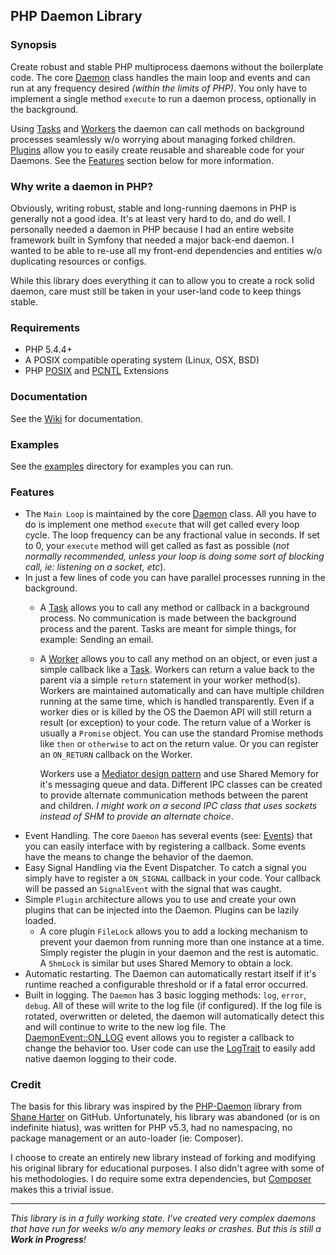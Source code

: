 ## PHP Daemon Library

### Synopsis
Create robust and stable PHP multiprocess daemons without the boilerplate code. The core [Daemon](../../wiki/Daemon) 
class handles the main loop and events and can run at any frequency desired _(within the limits of PHP)_. You only have
to implement a single method `execute` to run a daemon process, optionally in the background.

Using [Tasks](../../wiki/Tasks) and [Workers](../../wiki/Workers) the daemon can call methods on background processes 
seamlessly w/o worrying about managing forked children. [Plugins](../../wiki/Plugins) allow you to easily create 
reusable and shareable code for your Daemons. See the [Features](#features) section below for more information.

### Why write a daemon in PHP?
Obviously, writing robust, stable and long-running daemons in PHP is generally not a good idea. It's at least very
hard to do, and do well. I personally needed a daemon in PHP because I had an entire website framework built in Symfony
that needed a major back-end daemon. I wanted to be able to re-use all my front-end dependencies and entities w/o 
duplicating resources or configs.

While this library does everything it can to allow you to create a rock solid daemon, care must still be taken in your 
user-land code to keep things stable. 

### Requirements
- PHP 5.4.4+
- A POSIX compatible operating system (Linux, OSX, BSD)
- PHP [POSIX](http://php.net/posix) and [PCNTL](http://php.net/pcntl) Extensions

### Documentation
See the [Wiki](../../wiki) for documentation.

### Examples
See the [examples](examples) directory for examples you can run. 

### Features
- The `Main Loop` is maintained by the core [Daemon](../../wiki/Daemon) class. All you have to do is implement one 
  method `execute` that will get called every loop cycle. The loop frequency can be any fractional value in seconds. 
  If set to 0, your `execute` method will get called as fast as possible (_not normally recommended, unless your loop 
  is doing some sort of blocking call, ie: listening on a socket, etc_).
- In just a few lines of code you can have parallel processes running in the background. 
  - A [Task](../../wiki/Tasks) allows you to call any method or callback in a background process. No communication is 
    made between the background process and the parent. 
    Tasks are meant for simple things, for example: Sending an email.
  - A [Worker](../../wiki/Workers) allows you to call any method on an object, or even just a simple callback like a 
    [Task](../../wiki/Tasks). Workers can return a value back to the parent via a simple `return` statement in your 
    worker method(s). Workers are maintained automatically and can have multiple children running at the same time, 
    which is handled transparently. Even if a worker dies or is killed by the OS the Daemon API will still return a 
    result (or exception) to your code. The return value of a Worker is usually a `Promise` object. You can use the 
    standard Promise methods like `then` or `otherwise` to act on the return value. Or you can register an `ON_RETURN` 
    callback on the Worker.
    
    Workers use a [Mediator design pattern](https://en.wikipedia.org/wiki/Mediator_pattern) and use Shared Memory
    for it's messaging queue and data. Different IPC classes can be created to provide alternate communication methods
    between the parent and children. _I might work on a second IPC class that uses sockets instead of SHM to provide
    an alternate choice_.
- Event Handling. The core `Daemon` has several events (see: [Events](../../wiki/Events))
  that you can easily interface with by registering a callback. Some events have the means to change the behavior of 
  the daemon.
- Easy Signal Handling via the Event Dispatcher. To catch a signal you simply have to register a `ON_SIGNAL` callback 
  in your code. Your callback will be passed an `SignalEvent` with the signal that was caught.
- Simple `Plugin` architecture allows you to use and create your own plugins that can be injected into the Daemon. 
  Plugins can be lazily loaded.
  - A core plugin `FileLock` allows you to add a locking mechanism to prevent your daemon from running more than one
    instance at a time. Simply register the plugin in your daemon and the rest is automatic. A `ShmLock` is similar
    but uses Shared Memory to obtain a lock.
- Automatic restarting. The Daemon can automatically restart itself if it's runtime reached a configurable threshold 
  or if a fatal error occurred. 
- Built in logging. The `Daemon` has 3 basic logging methods: `log`, `error`, `debug`. All of these will write to the
  log file (if configured). If the log file is rotated, overwritten or deleted, the daemon will automatically detect 
  this and will continue to write to the new log file. The [DaemonEvent::ON_LOG](../../wiki/Events#on_log) event allows 
  you to register a callback to change the behavior too. User code can use the [LogTrait](../../wiki/Logging) to easily 
  add native daemon logging to their code.

### Credit
The basis for this library was inspired by the [PHP-Daemon](https://github.com/shaneharter/PHP-Daemon) library
from [Shane Harter](https://github.com/shaneharter) on GitHub. Unfortunately, his library was abandoned (or is on 
indefinite hiatus), was written for PHP v5.3, had no namespacing, no package management or an auto-loader (ie: Composer). 

I choose to create an entirely new library instead of forking and modifying his original library for educational 
purposes. I also didn't agree with some of his methodologies. I do require some extra dependencies, but 
[Composer](http://getcomposer.org/) makes this a trivial issue.

---
_This library is in a fully working state. I've created very complex daemons that have run for weeks w/o any memory 
 leaks or crashes. But this is still a **Work in Progress**!_
